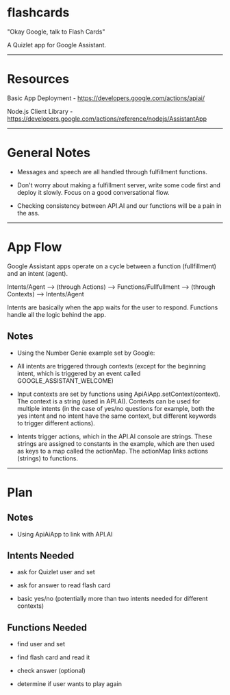 # flashcards

"Okay Google, talk to Flash Cards"

A Quizlet app for Google Assistant.

---

# Resources

Basic App Deployment   - https://developers.google.com/actions/apiai/

Node.js Client Library - https://developers.google.com/actions/reference/nodejs/AssistantApp

---

# General Notes

- Messages and speech are all handled through fulfillment functions.

- Don't worry about making a fulfillment server, write some code first and deploy it slowly. Focus on a good conversational flow.

- Checking consistency between API.AI and our functions will be a pain in the ass.

---

# App Flow

Google Assistant apps operate on a cycle between a function (fullfillment) and an intent (agent).

Intents/Agent --> (through Actions) --> Functions/Fullfullment --> (through Contexts) --> Intents/Agent

Intents are basically when the app waits for the user to respond. Functions handle all the logic behind the app.

## Notes

- Using the Number Genie example set by Google:

- All intents are triggered through contexts (except for the beginning intent, which is triggered by an event called GOOGLE_ASSISTANT_WELCOME)

- Input contexts are set by functions using ApiAiApp.setContext(context). The context is a string (used in API.AI). Contexts can be used for multiple intents (in the case of yes/no questions for example, both the yes intent and no intent have the same context, but different keywords to trigger different actions).

- Intents trigger actions, which in the API.AI console are strings. These strings are assigned to constants in the example, which are then used as keys to a map called the actionMap. The actionMap links actions (strings) to functions.

---

# Plan

## Notes

- Using ApiAiApp to link with API.AI

## Intents Needed

- ask for Quizlet user and set

- ask for answer to read flash card

- basic yes/no (potentially more than two intents needed for different contexts)

## Functions Needed

- find user and set

- find flash card and read it

- check answer (optional)

- determine if user wants to play again
